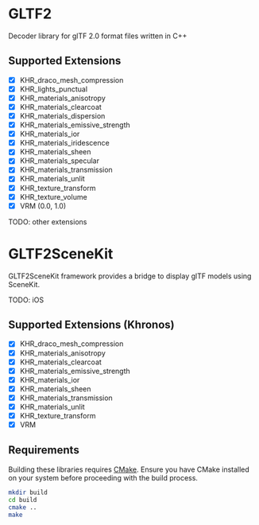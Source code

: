 # GLTF2

Decoder library for glTF 2.0 format files written in C++

## Supported Extensions

- [x] KHR_draco_mesh_compression
- [x] KHR_lights_punctual
- [x] KHR_materials_anisotropy
- [x] KHR_materials_clearcoat
- [x] KHR_materials_dispersion
- [x] KHR_materials_emissive_strength
- [x] KHR_materials_ior
- [x] KHR_materials_iridescence
- [x] KHR_materials_sheen
- [x] KHR_materials_specular
- [x] KHR_materials_transmission
- [x] KHR_materials_unlit
- [x] KHR_texture_transform
- [x] KHR_texture_volume
- [x] VRM (0.0, 1.0)

TODO: other extensions

# GLTF2SceneKit

GLTF2SceneKit framework provides a bridge to display glTF models using SceneKit.

TODO: iOS

## Supported Extensions (Khronos)

- [x] KHR_draco_mesh_compression
- [x] KHR_materials_anisotropy
- [x] KHR_materials_clearcoat
- [x] KHR_materials_emissive_strength
- [x] KHR_materials_ior
- [x] KHR_materials_sheen
- [x] KHR_materials_transmission
- [x] KHR_materials_unlit
- [x] KHR_texture_transform
- [x] VRM

## Requirements

Building these libraries requires [CMake](<(https://cmake.org/)>). Ensure you have CMake installed on your system before proceeding with the build process.

```sh
mkdir build
cd build
cmake ..
make
```
